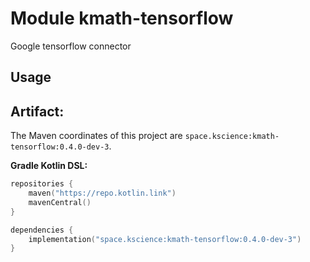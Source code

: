 # Module kmath-tensorflow

Google tensorflow connector

## Usage

## Artifact:

The Maven coordinates of this project are `space.kscience:kmath-tensorflow:0.4.0-dev-3`.

**Gradle Kotlin DSL:**

```kotlin
repositories {
    maven("https://repo.kotlin.link")
    mavenCentral()
}

dependencies {
    implementation("space.kscience:kmath-tensorflow:0.4.0-dev-3")
}
```
